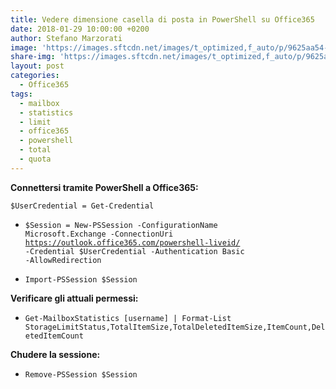 ```yaml
---
title: Vedere dimensione casella di posta in PowerShell su Office365
date: 2018-01-29 10:00:00 +0200
author: Stefano Marzorati
image: 'https://images.sftcdn.net/images/t_optimized,f_auto/p/9625aa54-96d0-11e6-aca8-00163ec9f5fa/3338717603/office-online-logo.png'
share-img: 'https://images.sftcdn.net/images/t_optimized,f_auto/p/9625aa54-96d0-11e6-aca8-00163ec9f5fa/3338717603/office-online-logo.png'
layout: post
categories:
  - Office365
tags:
  - mailbox
  - statistics
  - limit
  - office365
  - powershell
  - total
  - quota
---
```

**Connettersi tramite PowerShell a Office365:**   

	$UserCredential = Get-Credential

  - <code>$Session = New-PSSession -ConfigurationName Microsoft.Exchange -ConnectionUri https://outlook.office365.com/powershell-liveid/ -Credential $UserCredential -Authentication Basic -AllowRedirection</code>

  - <code>Import-PSSession $Session</code>

**Verificare gli attuali permessi:**   

  - <code>Get-MailboxStatistics [username] | Format-List StorageLimitStatus,TotalItemSize,TotalDeletedItemSize,ItemCount,DeletedItemCount</code>

**Chudere la sessione:**   

  - <code>Remove-PSSession $Session</code>